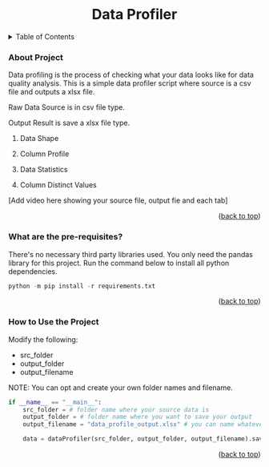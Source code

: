 <!-- PROJECT LOGO -->
<br />
<div align="center">
<h1 align="center">Data Profiler</h1>
</div>

<!-- Table of Contents -->
<details>
  <summary>Table of Contents</summary>
  <ol>
    
  </ol>
</details>



<!-- ABOUT PROJECT -->
### About Project

Data profiling is the process of checking what your data looks like for data quality analysis. This is a simple data profiler script where source is a csv file and outputs a xlsx file.

Raw Data Source is in csv file type.

Output Result is save a xlsx file type.

1. Data Shape

2. Column Profile

3. Data Statistics

4. Column Distinct Values

[Add video here showing your source file, output fie and each tab]


<p align="right">(<a href="#top">back to top</a>)</p>

### What are the pre-requisites?

There's no necessary third party libraries used. You only need the pandas library for this project. Run the command below to install all python dependencies.

```Python
python -m pip install -r requirements.txt
```



<p align="right">(<a href="#top">back to top</a>)</p>

### How to Use the Project

Modify the following:
- src_folder
- output_folder
- output_filename

NOTE: You can opt and create your own folder names and filename.

```Python
if __name__ == "__main__":
    src_folder = # folder name where your source data is
    output_folder = # folder name where you want to save your output
    output_filename = "data_profile_output.xlsx" # you can name whatever your output file name is

    data = dataProfiler(src_folder, output_folder, output_filename).saveResultToExcel()   

```
<p align="right">(<a href="#top">back to top</a>)</p>

